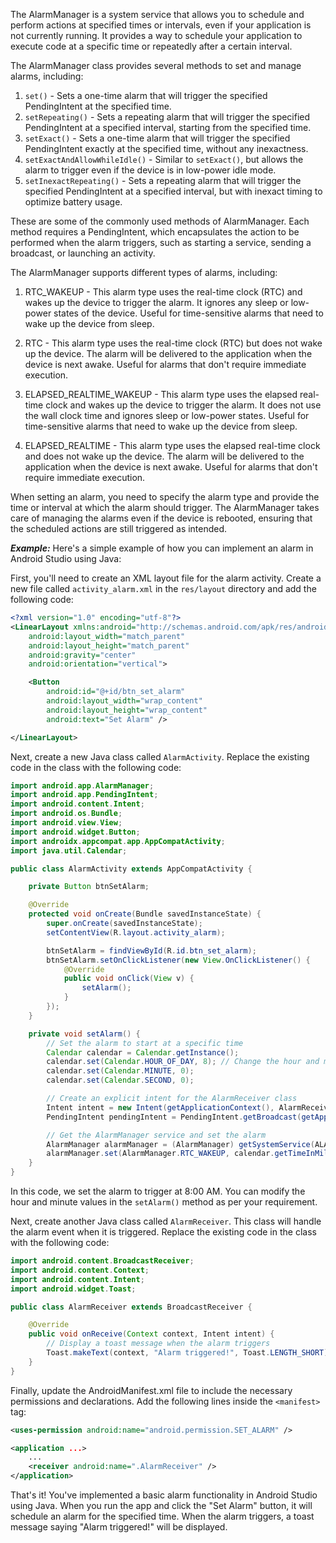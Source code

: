 The AlarmManager is a system service that allows you to schedule and perform actions at specified times or intervals, even if your application is not currently running. It provides a way to schedule your application to execute code at a specific time or repeatedly after a certain interval.

The AlarmManager class provides several methods to set and manage alarms, including:

1. `set()` - Sets a one-time alarm that will trigger the specified PendingIntent at the specified time.
2. `setRepeating()` - Sets a repeating alarm that will trigger the specified PendingIntent at a specified interval, starting from the specified time.
3. `setExact()` - Sets a one-time alarm that will trigger the specified PendingIntent exactly at the specified time, without any inexactness.
4. `setExactAndAllowWhileIdle()` - Similar to `setExact()`, but allows the alarm to trigger even if the device is in low-power idle mode.
5. `setInexactRepeating()` - Sets a repeating alarm that will trigger the specified PendingIntent at a specified interval, but with inexact timing to optimize battery usage.

These are some of the commonly used methods of AlarmManager. Each method requires a PendingIntent, which encapsulates the action to be performed when the alarm triggers, such as starting a service, sending a broadcast, or launching an activity.

The AlarmManager supports different types of alarms, including:

1. RTC_WAKEUP - This alarm type uses the real-time clock (RTC) and wakes up the device to trigger the alarm. It ignores any sleep or low-power states of the device. Useful for time-sensitive alarms that need to wake up the device from sleep.

2. RTC - This alarm type uses the real-time clock (RTC) but does not wake up the device. The alarm will be delivered to the application when the device is next awake. Useful for alarms that don't require immediate execution.

3. ELAPSED_REALTIME_WAKEUP - This alarm type uses the elapsed real-time clock and wakes up the device to trigger the alarm. It does not use the wall clock time and ignores sleep or low-power states. Useful for time-sensitive alarms that need to wake up the device from sleep.

4. ELAPSED_REALTIME - This alarm type uses the elapsed real-time clock and does not wake up the device. The alarm will be delivered to the application when the device is next awake. Useful for alarms that don't require immediate execution.

When setting an alarm, you need to specify the alarm type and provide the time or interval at which the alarm should trigger. The AlarmManager takes care of managing the alarms even if the device is rebooted, ensuring that the scheduled actions are still triggered as intended.


***Example:***
Here's a simple example of how you can implement an alarm in Android Studio using Java:

First, you'll need to create an XML layout file for the alarm activity. Create a new file called `activity_alarm.xml` in the `res/layout` directory and add the following code:

```xml
<?xml version="1.0" encoding="utf-8"?>
<LinearLayout xmlns:android="http://schemas.android.com/apk/res/android"
    android:layout_width="match_parent"
    android:layout_height="match_parent"
    android:gravity="center"
    android:orientation="vertical">

    <Button
        android:id="@+id/btn_set_alarm"
        android:layout_width="wrap_content"
        android:layout_height="wrap_content"
        android:text="Set Alarm" />

</LinearLayout>
```

Next, create a new Java class called `AlarmActivity`. Replace the existing code in the class with the following code:

```java
import android.app.AlarmManager;
import android.app.PendingIntent;
import android.content.Intent;
import android.os.Bundle;
import android.view.View;
import android.widget.Button;
import androidx.appcompat.app.AppCompatActivity;
import java.util.Calendar;

public class AlarmActivity extends AppCompatActivity {

    private Button btnSetAlarm;

    @Override
    protected void onCreate(Bundle savedInstanceState) {
        super.onCreate(savedInstanceState);
        setContentView(R.layout.activity_alarm);

        btnSetAlarm = findViewById(R.id.btn_set_alarm);
        btnSetAlarm.setOnClickListener(new View.OnClickListener() {
            @Override
            public void onClick(View v) {
                setAlarm();
            }
        });
    }

    private void setAlarm() {
        // Set the alarm to start at a specific time
        Calendar calendar = Calendar.getInstance();
        calendar.set(Calendar.HOUR_OF_DAY, 8); // Change the hour and minute values as needed
        calendar.set(Calendar.MINUTE, 0);
        calendar.set(Calendar.SECOND, 0);

        // Create an explicit intent for the AlarmReceiver class
        Intent intent = new Intent(getApplicationContext(), AlarmReceiver.class);
        PendingIntent pendingIntent = PendingIntent.getBroadcast(getApplicationContext(), 0, intent, 0);

        // Get the AlarmManager service and set the alarm
        AlarmManager alarmManager = (AlarmManager) getSystemService(ALARM_SERVICE);
        alarmManager.set(AlarmManager.RTC_WAKEUP, calendar.getTimeInMillis(), pendingIntent);
    }
}
```

In this code, we set the alarm to trigger at 8:00 AM. You can modify the hour and minute values in the `setAlarm()` method as per your requirement.

Next, create another Java class called `AlarmReceiver`. This class will handle the alarm event when it is triggered. Replace the existing code in the class with the following code:

```java
import android.content.BroadcastReceiver;
import android.content.Context;
import android.content.Intent;
import android.widget.Toast;

public class AlarmReceiver extends BroadcastReceiver {

    @Override
    public void onReceive(Context context, Intent intent) {
        // Display a toast message when the alarm triggers
        Toast.makeText(context, "Alarm triggered!", Toast.LENGTH_SHORT).show();
    }
}
```

Finally, update the AndroidManifest.xml file to include the necessary permissions and declarations. Add the following lines inside the `<manifest>` tag:

```xml
<uses-permission android:name="android.permission.SET_ALARM" />

<application ...>
    ...
    <receiver android:name=".AlarmReceiver" />
</application>
```

That's it! You've implemented a basic alarm functionality in Android Studio using Java. When you run the app and click the "Set Alarm" button, it will schedule an alarm for the specified time. When the alarm triggers, a toast message saying "Alarm triggered!" will be displayed.